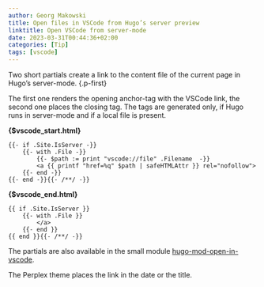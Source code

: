 ```yaml
---
author: Georg Makowski
title: Open files in VSCode from Hugo’s server preview
linktitle: Open VSCode from server-mode
date: 2023-03-31T00:44:36+02:00
categories: [Tip]
tags: [vscode]
---
```


Two short partials create a link to the content file of the current page in Hugo’s server-mode.
{.p-first}
<!--more-->

The first one renders the opening anchor-tag with the VSCode link, the second one places the closing tag. The tags are generated only, if Hugo runs in server-mode and if a local file is present.

**{$vscode_start.html}**

```go-html-template
{{- if .Site.IsServer -}}
    {{- with .File -}}
        {{- $path := print "vscode://file" .Filename  -}}
        <a {{ printf "href=%q" $path | safeHTMLAttr }} rel="nofollow">
    {{- end -}}
{{- end -}}{{- /**/ -}}
```

**{$vscode_end.html}**

```go-html-template
{{ if .Site.IsServer }}
    {{- with .File }}
        </a>
    {{- end }}
{{ end }}{{- /**/ -}}
```

The partials are also available in the small module [hugo-mod-open-in-vscode](https://github.com/bowman2001/hugo-mod-open-in-vscode).

The Perplex theme places the link in the date or the title.
